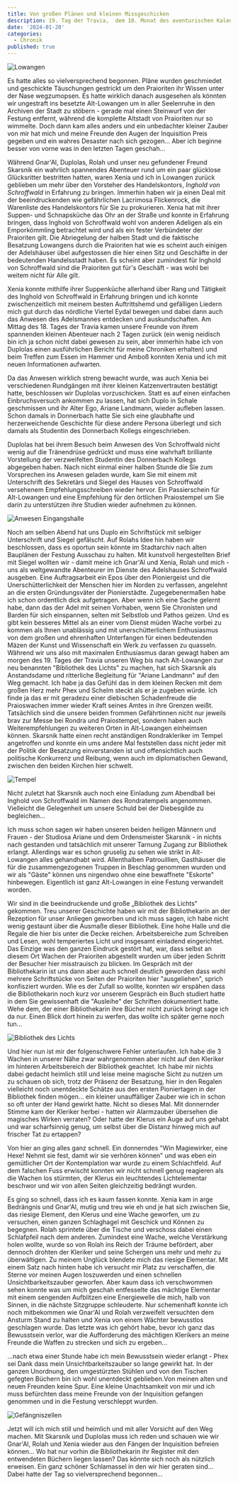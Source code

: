 ```yaml
---
title: Von großen Plänen und kleinen Missgeschicken
description: 19. Tag der Travia,  dem 10. Monat des aventurischen Kalender. Chronik des Barden Kilas.
date: '2024-01-20'
categories:
  - Chronik
published: true
---
```


![Lowangen](/maps/lowangen-annotiert2.jpg)

Es hatte alles so vielversprechend begonnen. Pläne wurden geschmiedet und geschickte Täuschungen gestrickt um den Praioriten ihr Wissen unter der Nase wegzumopsen. Es hatte wirklich danach ausgesehen als könnten wir ungestraft ins besetzte Alt-Lowangen um in aller Seelenruhe in den Archiven der Stadt zu stöbern - gerade mal einen Steinwurf von der Festung entfernt, während die komplette Altstadt von Praioriten nur so wimmelte. Doch dann kam alles anders und ein unbedachter kleiner Zauber von mir hat mich und meine Freunde den Augen der Inquisition Preis gegeben und ein wahres Desaster nach sich gezogen... Aber ich beginne besser von vorne was in den letzten Tagen geschah...

Während Gnar'Al, Duplolas, Rolah und unser neu gefundener Freund Skarsnik ein wahrlich spannendes Abenteuer rund um ein paar glücklose Glücksritter bestritten hatten, waren Xenia und ich in Lowangen zurück geblieben um mehr über den Vorsteher des Handelskontors, _Inghold von Schroffwald_ in Erfahrung zu bringen. Immerhin haben wir ja einen Deal mit der beeindruckenden wie gefährlichen Lacrimosa Flickenrock, die Warenliste des Handelskontors für Sie zu prokurieren. Xenia hat mit ihrer Suppen- und Schnapsküche das Ohr an der Straße und konnte in Erfahrung bringen, dass Inghold von Schroffwald wohl von anderen Adeligen als ein Emporkömmling betrachtet wird und als ein fester Verbündeter der Praioriten gilt. Die Abriegelung der halben Stadt und die faktische Besatzung Lowangens durch die Praioriten hat wie es scheint auch einigen der Adelshäuser übel aufgestossen die hier einen Sitz und Geschäfte in der bedeutenden Handelsstadt haben. Es scheint aber zumindest für Inghold von Schroffwald sind die Praioriten gut für's Geschäft - was wohl bei weitem nicht für Alle gilt.

Xenia konnte mithilfe ihrer Suppenküche allerhand über Rang und Tätigkeit des Inghold von Schroffwald in Erfahrung bringen und ich konnte zwischenzeitlich mit meinem besten Auftrittshemd und gefälligen Liedern mich gut durch das nördliche Viertel Eydal bewegen und dabei dann auch das Anwesen des Adelsmannes entdecken und auskundschaften. Am Mittag des 18. Tages der Travia kamen unsere Freunde von ihrem spannenden kleinen Abenteuer nach 2 Tagen zurück (ein wenig neidisch bin ich ja schon nicht dabei gewesen zu sein, aber immerhin habe ich von Duplolas einen ausführlichen Bericht für meine Chroniken erhalten) und beim Treffen zum Essen im Hammer und Amboß konnten Xenia und ich mit neuen Informationen aufwarten.

Da das Anwesen wirklich streng bewacht wurde, was auch Xenia bei verschiedenen Rundgängen mit ihrer kleinen Katzenvertrauten bestätigt hatte, beschlossen wir Duplolas vorzuschicken. Statt es auf einen einfachen Einbruchsversuch ankommen zu lassen, hat sich Duplo in Schale geschmissen und ihr Alter Ego, Ariane Landmann, wieder aufleben lassen. Schon damals in Donnerbach hatte Sie sich eine glaubhafte und herzerweichende Geschichte für diese andere Persona überlegt und sich damals als Studentin des Donnerbach Kollegs eingeschrieben.

Duplolas hat bei ihrem Besuch beim Anwesen des Von Schroffwald nicht wenig auf die Tränendrüse gedrückt und muss eine wahrhaft brilliante Vorstellung der verzweifelten Studentin des Donnerbach Kollegs abgegeben haben. Nach nicht einmal einer halben Stunde die Sie zum Vorsprechen ins Anwesen geladen wurde, kam Sie mit einem mit Unterschrift des Sekretärs und Siegel des Hauses von Schroffwald versehenem Empfehlungsschreiben wieder hervor. Ein Passierschein für Alt-Lowangen und eine Empfehlung für den örtlichen Praiostempel um Sie darin zu unterstützen ihre Studien wieder aufnehmen zu können.

![Anwesen Eingangshalle](/maps/anwesen-eingangshalle.jpg)

Noch am selben Abend hat uns Duplo ein Schriftstück mit selbiger Unterschrift und Siegel gefälscht. Auf Rolahs Idee hin haben wir beschlossen, dass es oportun sein könnte im Stadtarchiv nach alten Bauplänen der Festung Ausschau zu halten. Mit kunstvoll hergestellten Brief mit Siegel wollten wir - damit meine ich Gnar'Al und Xenia, Rolah und mich - uns als weltgewandte Abenteurer im Dienste des Adelshauses Schroffwald ausgeben. Eine Auftragsarbeit ein Epos über den Pioniergeist und die Unerschütterlichkeit der Menschen hier im Norden zu verfassen, angelehnt an die ersten Gründungsväter der Pionierstädte. Zugegebenermaßen habe ich schon ordentlich dick aufgetragen. Aber wenn ich eine Sache gelernt habe, dann das der Adel mit seinen Vorhaben, wenn Sie Chronisten und Barden für sich einspannen, selten mit Selbstlob und Pathos geizen. Und es gibt kein besseres Mittel als an einer vom Dienst müden Wache vorbei zu kommen als Ihnen unablässig und mit unerschütterlichem Enthusiasmus von dem großen und ehrenhaften Unterfangen für einen bedeutenden Mäzen der Kunst und Wissenschaft ein Werk zu verfassen zu quasseln. Während wir uns also mit maximalen Enthusiasmus daran gewagt haben am morgen des 19. Tages der Travia unseren Weg bis nach Alt-Lowangen zur neu benannten "Bibliothek des Lichts" zu machen, hat sich Skarsnik als Anstandsdame und ritterliche Begleitung für "Ariane Landmann" auf den Weg gemacht. Ich habe ja das Gefühl das in dem kleinen Recken mit dem großen Herz mehr Phex und Schelm steckt als er je zugeben würde. Ich finde ja das er mit geradezu einer diebischen Schadenfreude die Praioswachen immer wieder Kraft seines Amtes in ihre Grenzen weißt. Tatsächlich sind die unsere beiden frommen Gefährtinnen nicht nur jeweils brav zur Messe bei Rondra und Praiostempel, sondern haben auch Weiterempfehlungen zu weiteren Orten in Alt-Lowangen einheimsen können. Skarsnik hatte einen recht anständigen Rondrakleriker im Tempel angetroffen und konnte ein ums andere Mal feststellen dass nicht jeder mit der Politik der Besatzung einverstanden ist und offensichtlich auch politische Konkurrenz und Reibung, wenn auch im diplomatischen Gewand, zwischen den beiden Kirchen hier schwelt.

![Tempel](/maps/tempel.jpg)

Nicht zuletzt hat Skarsnik auch noch eine Einladung zum Abendball bei Inghold von Schroffwald im Namen des Rondratempels angenommen. Vielleicht die Gelegenheit um unsere Schuld bei der Diebesgilde zu begleichen...

Ich muss schon sagen wir haben unseren beiden heiligen Männern und Frauen - der Studiosa Ariane und dem Ordensmeister Skarsnik - in nichts nach gestanden und tatsächlich mit unserer Tarnung Zugang zur Bibliothek erlangt. Allerdings war es schon gruselig zu sehen wie strikt in Alt-Lowangen alles gehandhabt wird. Allenthalben Patrouillien, Gasthäuser die für die zusammengezogenen Truppen in Beschlag genommen wurden und wir als "Gäste" können uns nirgendwo ohne eine bewaffnete "Eskorte" hinbewegen. Eigentlich ist ganz Alt-Lowangen in eine Festung verwandelt worden.

Wir sind in die beeindruckende und große „Bibliothek des Lichts“ gekommen. Treu unserer Geschichte haben wir mit der Bibliothekarin an der Rezeption für unser Anliegen geworben und ich muss sagen, ich habe nicht wenig gestaunt über die Ausmaße dieser Bibliothek. Eine hohe Halle und die Regale die hier bis unter die Decke reichen. Arbeitsbereiche zum Schreiben und Lesen, wohl temperiertes Licht und insgesamt einladend eingerichtet. Das Einzige was den ganzen Eindruck gestört hat, war, dass selbst an diesem Ort Wachen der Praioriten abgestellt wurden um über jeden Schritt der Besucher hier misstrauisch zu blicken. Im Gespräch mit der Bibliothekarin ist uns dann aber auch schnell deutlich geworden dass wohl mehrere Schriftstücke von Seiten der Praioriten hier "ausgeliehen", sprich konfisziert wurden. Wie es der Zufall so wollte, konnten wir erspähen dass die Bibliothekarin noch kurz vor unserem Gespräch ein Buch studiert hatte in dem Sie gewissenhaft die "Ausleihe" der Schriften dokumentiert hatte. Wehe dem, der einer Bibliothekarin ihre Bücher nicht zurück bringt sage ich da nur. Einen Blick dort hinein zu werfen, das wollte ich später gerne noch tun...

![Bibliothek des Lichts](/maps/bibliothek-des-lichts.jpg)

Und hier nun ist mir der folgenschwere Fehler unterlaufen. Ich habe die 3 Wachen in unserer Nähe zwar wahrgenommen aber nicht auf den Kleriker im hinteren Arbeitsbereich der Bibliothek geachtet. Ich habe mir nichts dabei gedacht heimlich still und leise meine magische Sicht zu nutzen um zu schauen ob sich, trotz der Präsenz der Besatzung, hier in den Regalen vielleicht noch unentdeckte Schätze aus den ersten Pioniertagen in der Bibliothek finden mögen... ein kleiner unauffälliger Zauber wie ich in schon so oft unter der Hand gewirkt hatte. Nicht so dieses Mal. Mit donnernder Stimme kam der Kleriker herbei - hatten wir Alarmzauber übersehen die magisches Wirken verraten? Oder hatte der Klerus ein Auge auf uns gehabt und war scharfsinnig genug, um selbst über die Distanz hinweg mich auf frischer Tat zu ertappen?

Von hier an ging alles ganz schnell. Ein donnerndes "Win Magiewirker, eine Hexe! Nehmt sie fest, damit wir sie verhören können" und was eben ein gemütlicher Ort der Kontemplation war wurde zu einem Schlachtfeld. Auf dem falschen Fuss erwischt konnten wir nicht schnell genug reagieren als die Wachen los stürmten, der Klerus ein leuchtendes Lichtelementar beschwor und wir von allen Seiten gleichzeitig bedrängt wurden.

Es ging so schnell, dass ich es kaum fassen konnte. Xenia kam in arge Bedrängnis und Gnar'Al, mutig und treu wie eh und je hat sich zwischen Sie, das riesige Element, den Klerus und eine Wache geworfen, um zu versuchen, einen ganzen Schlaghagel mit Geschick und Können zu begegnen. Rolah sprintete über die Tische und verschoss dabei einen Schlafpfeil nach dem anderen. Zumindest eine Wache, welche Verstärkung holen wollte, wurde so von Rolah ins Reich der Träume befördert, aber dennoch drohten der Kleriker und seine Schergen uns mehr und mehr zu überwältigen. Zu meinem Unglück blendete mich das riesige Elementar. Mit einem Satz nach hinten habe ich versucht mir Platz zu verschaffen, die Sterne vor meinen Augen loszuwerden und einen schnellen Unsichtbarkeitszauber geworfen. Aber kaum dass ich verschwommen sehen konnte was um mich geschah entfesselte das mächtige Elementar mit einem sengenden Aufblitzen eine Energiewelle die mich, halb von Sinnen, in die nächste Sitzgruppe schleuderte. Nur schemenhaft konnte ich noch mitbekommen wie Gnar'Al und Rolah verzweifelt versuchten dem Ansturm Stand zu halten und Xenia von einem Wächter bewusstlos geschlagen wurde. Das letzte was ich gehört habe, bevor ich ganz das Bewusstsein verlor, war die Aufforderung des mächtigen Klerikers an meine Freunde die Waffen zu strecken und sich zu ergeben...

...nach etwa einer Stunde habe ich mein Bewusstsein wieder erlangt - Phex sei Dank dass mein Unsichtbarkeitszauber so lange gewirkt hat. In der ganzen Unordnung, den umgestürzten Stühlen und von den Tischen gefegten Büchern bin ich wohl unentdeckt geblieben.Von meinen alten und neuen Freunden keine Spur. Eine kleine Unachtsamkeit von mir und ich muss befürchten dass meine Freunde von der Inquisition gefangen genommen und in die Festung verschleppt wurden.

![Gefängniszellen](/maps/gefaengnis-zellen.jpg)

Jetzt will ich mich still und heimlich und mit aller Vorsicht auf den Weg machen. Mit Skarsnik und Duplolas muss ich reden und schauen wie wir Gnar'Al, Rolah und Xenia wieder aus den Fängen der Inquisition befreien können... Wo hat nur vorhin die Bibliothekarin ihr Register mit den entwendeten Büchern liegen lassen? Das könnte sich noch als nützlich erweisen. Ein ganz schöner Schlamassel in den wir hier geraten sind... Dabei hatte der Tag so vielversprechend begonnen...
